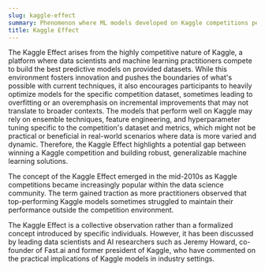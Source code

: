 ```yaml
---
slug: kaggle-effect
summary: Phenomenon where ML models developed on Kaggle competitions perform well on specific datasets but may not generalize as effectively to real-world applications due to the unique constraints and optimizations used in these competitions.
title: Kaggle Effect
---
```


The Kaggle Effect arises from the highly competitive nature of Kaggle, a platform where data scientists and machine learning practitioners compete to build the best predictive models on provided datasets. While this environment fosters innovation and pushes the boundaries of what's possible with current techniques, it also encourages participants to heavily optimize models for the specific competition dataset, sometimes leading to overfitting or an overemphasis on incremental improvements that may not translate to broader contexts. The models that perform well on Kaggle may rely on ensemble techniques, feature engineering, and hyperparameter tuning specific to the competition's dataset and metrics, which might not be practical or beneficial in real-world scenarios where data is more varied and dynamic. Therefore, the Kaggle Effect highlights a potential gap between winning a Kaggle competition and building robust, generalizable machine learning solutions.

The concept of the Kaggle Effect emerged in the mid-2010s as Kaggle competitions became increasingly popular within the data science community. The term gained traction as more practitioners observed that top-performing Kaggle models sometimes struggled to maintain their performance outside the competition environment.

The Kaggle Effect is a collective observation rather than a formalized concept introduced by specific individuals. However, it has been discussed by leading data scientists and AI researchers such as Jeremy Howard, co-founder of Fast.ai and former president of Kaggle, who have commented on the practical implications of Kaggle models in industry settings.
